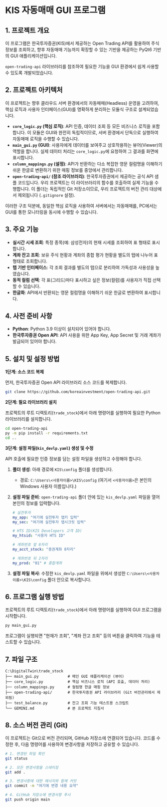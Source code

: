 # KIS 자동매매 GUI 프로그램

## 1. 프로젝트 개요

이 프로그램은 한국투자증권(KIS)에서 제공하는 Open Trading API를 활용하여 주식 정보를 조회하고, 향후 자동매매 기능까지 확장할 수 있는 기반을 제공하는 PyQt6 기반의 GUI 애플리케이션입니다.

`open-trading-api` 라이브러리를 참조하여 필요한 기능을 GUI 환경에서 쉽게 사용할 수 있도록 개발되었습니다.

## 2. 프로젝트 아키텍처

이 프로젝트는 향후 클라우드 서버 환경에서의 자동매매(Headless) 운영을 고려하여, 핵심 로직과 사용자 인터페이스(GUI)를 명확하게 분리하는 모듈식 구조로 설계되었습니다.

- **`core_logic.py` (핵심 로직)**: API 인증, 데이터 조회 등 모든 비즈니스 로직을 포함합니다. 이 모듈은 GUI와 완전히 독립적이므로, 서버 환경에서 단독으로 실행하여 자동매매 로직을 수행할 수 있습니다.
- **`main_gui.py` (GUI)**: 사용자에게 데이터를 보여주고 상호작용하는 뷰어(Viewer)의 역할을 합니다. 실제 데이터 처리는 `core_logic.py`에 요청하여 그 결과를 화면에 표시합니다.
- **`column_mappings.py` (설정)**: API가 반환하는 다소 복잡한 영문 컬럼명을 이해하기 쉬운 한글로 변환하기 위한 매핑 정보를 중앙에서 관리합니다.
- **`open-trading-api/` (참조 라이브러리)**: 한국투자증권에서 제공하는 공식 API 샘플 코드입니다. 우리 프로젝트는 이 라이브러리의 함수를 호출하여 실제 기능을 수행합니다. 이 폴더는 독립적인 Git 저장소이므로, 우리 프로젝트의 버전 관리 대상에서 제외됩니다 (`.gitignore` 설정).

이러한 구조 덕분에, 동일한 핵심 로직을 사용하여 서버에서는 자동매매를, PC에서는 GUI를 통한 모니터링을 동시에 수행할 수 있습니다.

## 3. 주요 기능

- **실시간 시세 조회**: 특정 종목(예: 삼성전자)의 현재 시세를 조회하여 표 형태로 표시합니다.
- **계좌 잔고 조회**: 보유 주식 현황과 계좌의 종합 평가 현황을 별도의 탭에 나누어 표 형태로 조회합니다.
- **탭 기반 인터페이스**: 각 조회 결과를 별도의 탭으로 분리하여 가독성과 사용성을 높였습니다.
- **동적 컬럼 선택**: 각 표(그리드)마다 표시하고 싶은 정보(컬럼)를 사용자가 직접 선택할 수 있습니다.
- **한글화**: API에서 반환되는 영문 컬럼명을 이해하기 쉬운 한글로 변환하여 표시합니다.

## 4. 사전 준비 사항

- **Python**: Python 3.9 이상이 설치되어 있어야 합니다.
- **한국투자증권 Open API**: API 사용을 위한 App Key, App Secret 및 거래 계좌가 발급되어 있어야 합니다.

## 5. 설치 및 설정 방법

**1단계: 소스 코드 복제**

먼저, 한국투자증권 Open API 라이브러리 소스 코드를 복제합니다.

```bash
git clone https://github.com/koreainvestment/open-trading-api.git
```

**2단계: 필요 라이브러리 설치**

프로젝트의 루트 디렉토리(`trade_stock`)에서 아래 명령어를 실행하여 필요한 Python 라이브러리를 설치합니다.

```bash
cd open-trading-api
py -m pip install -r requirements.txt
cd ..
```

**3단계: 설정 파일(`kis_devlp.yaml`) 생성 및 수정**

API 호출에 필요한 인증 정보를 담는 설정 파일을 생성하고 수정해야 합니다.

1.  **폴더 생성**: 아래 경로에 `KIS\config` 폴더를 생성합니다.
    -   경로: `C:\Users\<사용자이름>\KIS\config` (여기서 `<사용자이름>`은 본인의 Windows 사용자 이름입니다.)

2.  **설정 파일 준비**: `open-trading-api` 폴더 안에 있는 `kis_devlp.yaml` 파일을 열어 본인의 정보를 입력합니다.

    ```yaml
    # 실전투자
    my_app: "여기에 실전투자 앱키 입력"
    my_sec: "여기에 실전투자 앱시크릿 입력"

    # HTS ID(KIS Developers 고객 ID)
    my_htsid: "사용자 HTS ID"

    # 계좌번호 앞 8자리
    my_acct_stock: "증권계좌 8자리"

    # 계좌번호 뒤 2자리
    my_prod: "01" # 종합계좌
    ```

3.  **설정 파일 복사**: 수정한 `kis_devlp.yaml` 파일을 위에서 생성한 `C:\Users\<사용자이름>\KIS\config` 폴더 안으로 복사합니다.

## 6. 프로그램 실행 방법

프로젝트의 루트 디렉토리(`trade_stock`)에서 아래 명령어를 실행하여 GUI 프로그램을 시작합니다.

```bash
py main_gui.py
```

프로그램이 실행되면 "현재가 조회", "계좌 잔고 조회" 등의 버튼을 클릭하여 기능을 테스트할 수 있습니다.

## 7. 파일 구조

```
C:\DigitalTwin\trade_stock
├── main_gui.py             # 메인 GUI 애플리케이션 (뷰어)
├── core_logic.py           # 핵심 비즈니스 로직 (API 호출, 데이터 처리)
├── column_mappings.py      # 컬럼명 한글 매핑 정보
├── open-trading-api/       # 한국투자증권 API 라이브러리 (Git 버전관리에서 제외됨)
├── test_balance.py         # 잔고 조회 기능 테스트용 스크립트
└── GEMINI.md               # 본 프로젝트 지침서
```

## 8. 소스 버전 관리 (Git)

이 프로젝트는 Git으로 버전 관리되며, GitHub 저장소에 연결되어 있습니다. 코드를 수정한 후, 다음 명령어를 사용하여 변경사항을 저장하고 공유할 수 있습니다.

```bash
# 1. 변경된 파일 확인
git status

# 2. 모든 변경사항을 스테이징
git add .

# 3. 변경사항에 대한 메시지와 함께 커밋
git commit -m "여기에 변경 내용 요약"

# 4. GitHub 저장소에 변경사항 푸시
git push origin main
```
